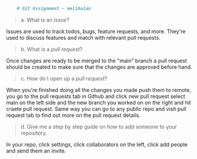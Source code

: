 ```markdown
    # Git Assignment - melihalan
```
> a. What is an _issue_?

Issues are used to track todos, bugs, feature requests, and more. They're used to discuss features and match with relevant pull requests.

> b. What is a _pull request_?

Once changes are ready to be merged to the "main" branch a pull request should be created to make sure that the changes are approved before hand.

> c. How do I open up a _pull request_?

When you're finished doing all the changes you made push them to remote, you go to the pull requests tab in Github and click new pull request select main on the left side and the new branch you worked on on the right and hit craete pull request. Same way you can go to any public repo and visit pull request tab to find out more on the pull request details.

> d. Give me a step by step guide on how to add someone to your repository.

In your repo, click settings, click collaborators on the left, click add people and send them an invite.